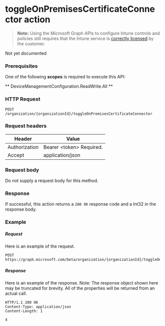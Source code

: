 ﻿# toggleOnPremisesCertificateConnector action

> **Note:** Using the Microsoft Graph APIs to configure Intune controls and policies still requires that the Intune service is [correctly licensed](https://go.microsoft.com/fwlink/?linkid=839381) by the customer.

Not yet documented
### Prerequisites
One of the following **scopes** is required to execute this API:

** DeviceManagementConfiguration.ReadWrite.All **

### HTTP Request
<!-- {
  "blockType": "ignored"
}
-->
```http
POST /organization/{organizationId}/toggleOnPremisesCertificateConnector
```

### Request headers
|Header|Value|
|---|---|
|Authorization|Bearer &lt;token&gt; Required.|
|Accept|application/json|

### Request body
Do not supply a request body for this method.

### Response
If successful, this action returns a `200 OK` response code and a Int32 in the response body.

### Example
##### Request
Here is an example of the request.
```http
POST https://graph.microsoft.com/beta/organization/{organizationId}/toggleOnPremisesCertificateConnector
```

##### Response
Here is an example of the response. Note: The response object shown here may be truncated for brevity. All of the properties will be returned from an actual call.
```http
HTTP/1.1 200 OK
Content-Type: application/json
Content-Length: 1

4
```



